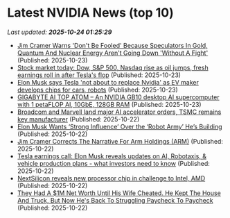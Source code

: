 # Latest NVIDIA News (top 10)
_Last updated: **2025-10-24 01:25:29**_

- [Jim Cramer Warns 'Don't Be Fooled' Because Speculators In Gold, Quantum And Nuclear Energy Aren't Going Down 'Without A Fight'](https://finance.yahoo.com/news/jim-cramer-warns-dont-fooled-003105722.html) (Published: 2025-10-23)
- [Stock market today: Dow, S&P 500, Nasdaq rise as oil jumps, fresh earnings roll in after Tesla's flop](https://finance.yahoo.com/news/live/stock-market-today-dow-sp-500-nasdaq-rise-as-oil-jumps-fresh-earnings-roll-in-after-teslas-flop-002648084.html) (Published: 2025-10-23)
- [Elon Musk says Tesla 'not about to replace Nvidia' as EV maker develops chips for cars, robots](https://www.cnbc.com/2025/10/22/elon-musk-tesla-ai5-nvidia.html) (Published: 2025-10-23)
- [GIGABYTE AI TOP ATOM – An NVIDIA GB10 desktop AI supercomputer with 1 petaFLOP AI, 10GbE, 128GB RAM](https://www.cnx-software.com/2025/10/23/gigabyte-ai-top-atom-an-nvidia-gb10-desktop-ai-supercomputer-with-1-petaflop-ai-10gbe-128gb-ram/) (Published: 2025-10-23)
- [Broadcom and Marvell land major AI accelerator orders, TSMC remains key manufacturer](https://www.digitimes.com/news/a20251022PD236/accelerator-aws-google-broadcom-marvell.html) (Published: 2025-10-22)
- [Elon Musk Wants ‘Strong Influence’ Over the ‘Robot Army’ He’s Building](https://www.wired.com/story/elon-musk-wants-strong-influence-over-the-robot-army-hes-building/) (Published: 2025-10-22)
- [Jim Cramer Corrects The Narrative For Arm Holdings (ARM)](https://finance.yahoo.com/news/jim-cramer-corrects-narrative-arm-232423864.html) (Published: 2025-10-22)
- [Tesla earnings call: Elon Musk reveals updates on AI, Robotaxis, & vehicle production plans - what investors need to know](https://economictimes.indiatimes.com/news/international/us/tsla-tesla-earnings-call-elon-musk-reveals-updates-on-ai-robotaxis-vehicle-production-plans-what-investors-need-to-know/articleshow/124749967.cms) (Published: 2025-10-22)
- [NextSilicon reveals new processor chip in challenge to Intel, AMD](https://www.yahoo.com/news/articles/nextsilicon-reveals-processor-chip-challenge-223138050.html) (Published: 2025-10-22)
- [They Had A $1M Net Worth Until His Wife Cheated. He Kept The House And Truck, But Now He's Back To Struggling Paycheck To Paycheck](https://www.yahoo.com/lifestyle/articles/had-1m-net-worth-until-223107511.html) (Published: 2025-10-22)
